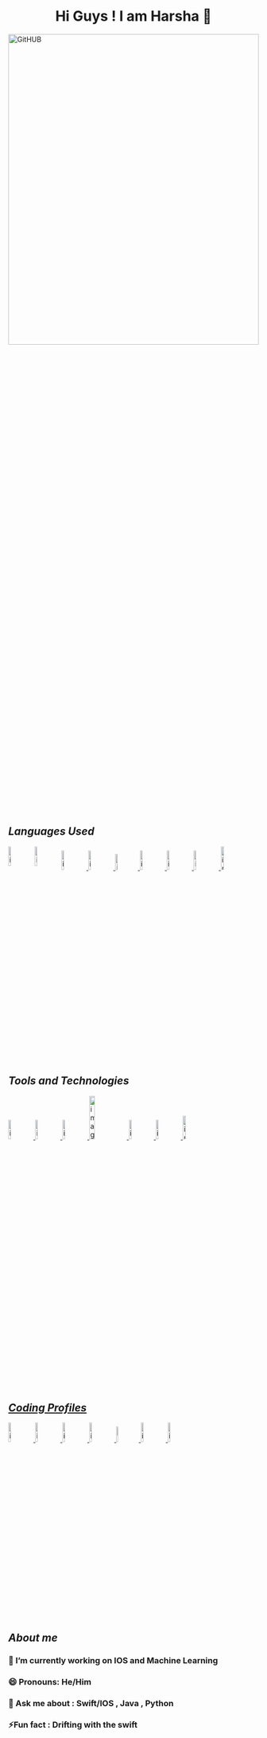 <h1 align="center">  Hi Guys ! I am Harsha 👋 </h1>
<img src = "https://github.com/harshavardhanyadav2004/harshavardhanyadav2004/assets/138381780/5c45b0c8-2b85-4b5a-9e83-ab05fa1cf823" alt = "GitHUB" height=40% width=100% align ="center">
<h2> <i>Languages Used </i></h2>
<div style="display:inline-block;">
  <a href = "https://www.java.com/en/">
  <img alt = "image1" src = "https://github.com/harshavardhanyadav2004/harshavardhanyadav2004/assets/138381780/a215df3f-0040-489d-8732-294153e926a7" height=10% width=10% align="left"> </a>
  <a href = "https://www.python.org/">
    <img alt = "image2" src = "https://github.com/harshavardhanyadav2004/harshavardhanyadav2004/assets/138381780/b928ba22-2391-4422-b1ac-d6b28cc27352" height = 10% width = 10% align="left">
  </a>
  <a href="https://www.mongodb.com/"> 
    <img alt = "image3" src = "https://github.com/harshavardhanyadav2004/harshavardhanyadav2004/assets/138381780/2b014dbb-9b1f-422c-a170-e14cf420c2ee" height = 10% 
      width = 10% >
  </a>
  <a href = "https://isocpp.org/">
    <img alt = "image4" src = "https://github.com/harshavardhanyadav2004/harshavardhanyadav2004/assets/138381780/ad6fed9f-4658-477c-857a-934a247256ae" height = 10% width = 10%>
  </a>
  <a href = "https://www.learn-c.org/"> 
    <img alt = "image5" src = "https://github.com/harshavardhanyadav2004/harshavardhanyadav2004/assets/138381780/492f5d37-3049-4bb5-a6e8-a4e6e33db9c4" height = 9%
      width = 9% >
  </a>
  <a href = "https://developer.apple.com/swift/">
    <img alt = "image6" src = "https://github.com/harshavardhanyadav2004/harshavardhanyadav2004/assets/138381780/22bd0d82-bef6-45cd-a25a-ba22563a9efb" height = 10%
      width = 10%>
  </a>
  <a href = "https://www.mysql.com/"> 
    <img alt = "image7" src = "https://github.com/harshavardhanyadav2004/harshavardhanyadav2004/assets/138381780/f96703f0-e73c-4b6c-8369-6a5b073a11c4" height = 10% 
      width = 10% >
  </a>
  <a href= "https://www.r-project.org/about.html">
    <img alt = "image8" src="https://github.com/harshavardhanyadav2004/harshavardhanyadav2004/assets/138381780/61bca91d-6f92-4323-b069-dc988d52f381" height = 10%
      width = 10%>
  </a>
  <a href = "https://www.javascript.com/">
      <img alt = "image9" src = "https://github.com/harshavardhanyadav2004/harshavardhanyadav2004/assets/138381780/cc68a735-9f19-4d06-b2f0-8d161710dbb1" height = 11%
        width = 11% >
  </a>
  
</div>
<br> 
<h2> <i> Tools and Technologies</i></h2>
<div style="display:inline-block;">
  <a href = "https://developer.mozilla.org/en-US/">
    <img alt = "image9" src = "https://github.com/harshavardhanyadav2004/harshavardhanyadav2004/assets/138381780/bfdd2dbf-fff2-49e1-a45b-a348b70fa895" height = 10%
      width = 10% >
  </a>
  <a href = "https://developer.mozilla.org/en-US/docs/Web/CSS">
     <img alt = "image10" src = "https://github.com/harshavardhanyadav2004/harshavardhanyadav2004/assets/138381780/c2639a11-7511-4723-a508-2663c888b23c" height = 10% width = 10%>
  </a>
  <a href = "https://www.figma.com/">
      <img alt = "image11" src = "https://github.com/harshavardhanyadav2004/harshavardhanyadav2004/assets/138381780/6da7699a-ea91-422e-866d-822faed230c2" height = 10%
width =  10% >
  </a>
  <a href = "https://www.ibm.com/topics/machine-learning">
    <img alt = "image12" src = "https://github.com/harshavardhanyadav2004/harshavardhanyadav2004/assets/138381780/9493d268-946d-4cdc-9b3c-04069bf251a4" height = 15%
      width = 15%>
  </a>
  <a href = "https://www.javatpoint.com/python-data-analytics">
    <img alt = "image13"  src = "https://github.com/harshavardhanyadav2004/harshavardhanyadav2004/assets/138381780/0e95f4cd-49b8-47bb-a6fc-884992f651da" height = 10%
      width = 10%>
  </a>
  <a href = "https://www.canva.com/">
    <img alt = "image14" src = "https://github.com/harshavardhanyadav2004/harshavardhanyadav2004/assets/138381780/cf1c57d9-0fdf-49e7-b424-d001226b7c4b" height = 10% 
      width = 10%>
  </a>
  <a href = "https://developer.apple.com/">
    <img alt = "image15" src = "https://github.com/harshavardhanyadav2004/harshavardhanyadav2004/assets/138381780/5573bcfa-acb6-4b46-af4b-814708623cb2" height = 11%
      width = 11%>
</div>
<div style="display:inline-block;">
  <h2><i>Coding Profiles</i></h2>
  <a href = "https://auth.geeksforgeeks.org/user/boora_harsha_vardhan/?utm_source=geeksforgeeks&utm_medium=my_profile&utm_campaign=auth_user">
    <img alt = "image16" src="https://github.com/harshavardhanyadav2004/harshavardhanyadav2004/assets/138381780/b8a41ee7-45bf-461a-9214-7d1483c11a1f"
      height = 10% width = 10%>
  </a>
  <a href="https://leetcode.com/21981a4466/"> 
     <img alt ="image17" src = "https://github.com/harshavardhanyadav2004/harshavardhanyadav2004/assets/138381780/b9c9d875-034c-4dc9-9856-57680ebd1160" 
       height = 10% width = 10%>
  </a>
  <a href ="https://www.codingninjas.com/studio/profile/Harsha2004">
     <img alt ="image18" src = "https://github.com/harshavardhanyadav2004/harshavardhanyadav2004/assets/138381780/09c13b54-aa6b-43c5-bdd5-3c21a4747030" height = 10% 
      width = 10%>
  </a>
  <a href="https://www.hackerrank.com/profile/21981a4466">
    <img alt = "image19" src = "https://github.com/harshavardhanyadav2004/harshavardhanyadav2004/assets/138381780/d1d977fb-8392-4d37-9b64-41779889d8d3" height = 10%
      width = 10%>
  </a>
  <a href = "https://www.hackerearth.com/@21981a4466">
    <img alt = "image20" src = "https://github.com/harshavardhanyadav2004/harshavardhanyadav2004/assets/138381780/d6a47da0-1dd4-4519-b958-db9d7db1516a" height = 9%
      width = 9%>
  </a>
  <a href =  "https://www.codechef.com/users/harsha_200410">
       <img alt = "image21" src = "https://github.com/harshavardhanyadav2004/harshavardhanyadav2004/assets/138381780/16de90c3-3c21-47ad-a7de-677624cd4a55" 
         height = 10% width = 10%>
  </a>
  <a href = "https://codeforces.com/profile/Harsha_Vardhan_boora">
    <img alt = "image22" src = "https://github.com/harshavardhanyadav2004/harshavardhanyadav2004/assets/138381780/f4059d5d-223c-4291-a368-6a54e4a3190b" height = 10% 
      width = 10% >
  </a>
</div>

<div>
<h2> <i>About me</i> </h2>
<h3 align="left"> 🔭 I’m currently working on IOS and Machine Learning </h2>
<h3 align = "left">😄 Pronouns: He/Him</h3>
<h3 align ="left">💬 Ask me about : Swift/IOS , Java , Python</h3>
<h3 align = "left">⚡Fun fact : Drifting with the swift</h3> </div>



<!--
**harshavardhanyadav2004/harshavardhanyadav2004** is a ✨ _special_ ✨ repository because its `README.md` (this file) appears on your GitHub profile.

Here are some ideas to get you started:

- 🔭 I’m currently working on ...
- 🌱 I’m currently learning ...
- 👯 I’m looking to collaborate on ...
- 🤔 I’m looking for help with ...
- 💬 Ask me about ...
- 📫 How to reach me: ...
- 😄 Pronouns: ...
- ⚡ Fun fact: ...
-->

